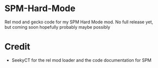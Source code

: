 # SPM-Hard-Mode
Rel mod and gecko code for my SPM Hard Mode mod. No full release yet, but coming soon hopefully probably maybe possibly

# Credit
* SeekyCT for the rel mod loader and the code documentation for SPM
